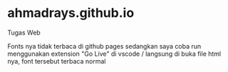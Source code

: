 # ahmadrays.github.io
Tugas Web


Fonts nya tidak terbaca di github pages sedangkan saya coba run menggunakan extension "Go Live" di vscode / langsung di buka file html nya, font tersebut terbaca normal

